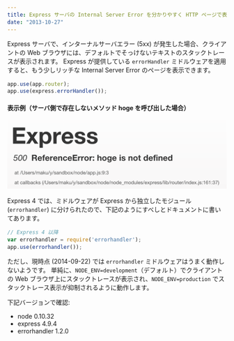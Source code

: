 ```yaml
---
title: Express サーバの Internal Server Error を分かりやすく HTTP ページで表示する
date: "2013-10-27"
---
```


Express サーバで、インターナルサーバエラー (5xx) が発生した場合、クライアントの Web ブラウザには、デフォルトでそっけないテキストのスタックトレースが表示されます。
Express が提供している `errorHandler` ミドルウェアを適用すると、もう少しリッチな Internal Server Error のページを表示できます。

```javascript
app.use(app.router);
app.use(express.errorHandler());
```

#### 表示例（サーバ側で存在しないメソッド hoge を呼び出した場合）

![internal-server-error.png](./internal-server-error.png)

Express 4 では、ミドルウェアが Express から独立したモジュール (`errorhandler`) に分けられたので、下記のようにすべしとドキュメントに書いてあります。

```javascript
// Express 4 以降
var errorhandler = require('errorhandler');
app.use(errorhandler());
```

ただし、現時点 (2014-09-22) では `errorhandler` ミドルウェアはうまく動作しないようです。
単純に、`NODE_ENV=development`（デフォルト）でクライアントの Web ブラウザ上にスタックトレースが表示され、`NODE_ENV=production` でスタックトレース表示が抑制されるように動作します。

下記バージョンで確認:

* node 0.10.32
* express 4.9.4
* errorhandler 1.2.0

